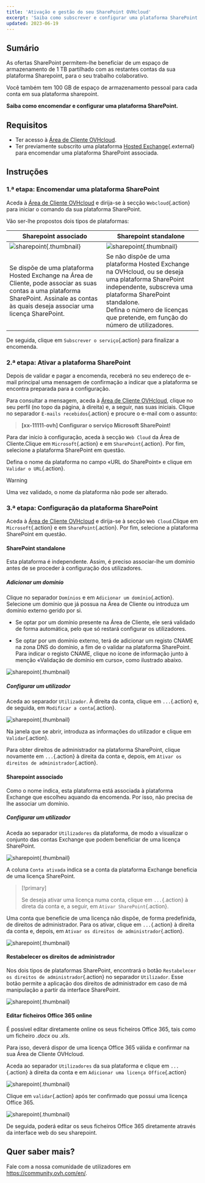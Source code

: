 ```yaml
---
title: 'Ativação e gestão do seu SharePoint OVHcloud'
excerpt: 'Saiba como subscrever e configurar uma plataforma SharePoint.'
updated: 2023-06-19
---
```


## Sumário

As ofertas SharePoint permitem-lhe beneficiar de um espaço de armazenamento de 1 TB partilhado com as restantes contas da sua plataforma Sharepoint, para o seu trabalho colaborativo.

Você também tem 100 GB de espaço de armazenamento pessoal para cada conta em sua plataforma sharepoint.

**Saiba como encomendar e configurar uma plataforma SharePoint.**

## Requisitos

- Ter acesso à [Área de Cliente OVHcloud](https://www.ovh.com/auth/?action=gotomanager&from=https://www.ovh.pt/&ovhSubsidiary=pt).
- Ter previamente subscrito uma plataforma [Hosted Exchange](https://www.ovhcloud.com/pt/emails/hosted-exchange/){.external} para encomendar uma plataforma SharePoint associada.

## Instruções

### 1.ª etapa: Encomendar uma plataforma SharePoint

Aceda à [Área de Cliente OVHcloud](https://www.ovh.com/auth/?action=gotomanager&from=https://www.ovh.pt/&ovhSubsidiary=pt) e dirija-se à secção `Webcloud`{.action} para iniciar o comando da sua plataforma SharePoint.

Vão ser-lhe propostos dois tipos de plataformas:

| Sharepoint associado                                                                                                                      	| Sharepoint standalone                                                                                                                                                                       	|
|-----------------------------------------------------------------------------------------------------------------------------------------	|---------------------------------------------------------------------------------------------------------------------------------------------------------------------------------------------	|
| ![sharepoint](order-manage-sharepoint-02.png){.thumbnail}                                                                        	| ![sharepoint](order-manage-sharepoint-03.png){.thumbnail}                                                                                                                            	|
| Se dispõe de uma plataforma Hosted Exchange na Área de Cliente, pode associar as suas contas a uma plataforma SharePoint. Assinale as contas às quais deseja associar uma licença SharePoint. 	| Se não dispõe de uma plataforma Hosted Exchange na OVHcloud, ou se deseja uma plataforma SharePoint independente, subscreva uma plataforma SharePoint standalone. <br>Defina o número de licenças que pretende, em função do número de utilizadores.	|

De seguida, clique em `Subscrever o serviço`{.action} para finalizar a encomenda.

### 2.ª etapa: Ativar a plataforma SharePoint

Depois de validar e pagar a encomenda, receberá no seu endereço de e-mail principal uma mensagem de confirmação a indicar que a plataforma se encontra preparada para a configuração.

Para consultar a mensagem, aceda à [Área de Cliente OVHcloud](https://www.ovh.com/auth/?action=gotomanager&from=https://www.ovh.pt/&ovhSubsidiary=pt), clique no seu perfil (no topo da página, à direita) e, a seguir, nas suas iniciais. Clique no separador `E-mails recebidos`{.action} e procure o e-mail com o assunto:

> **\[xx-11111-ovh] Configurar o serviço Microsoft SharePoint!**

Para dar início à configuração, aceda à secção `Web Cloud` da Área de Cliente.Clique em `Microsoft`{.action} e em `SharePoint`{.action}. Por fim, selecione a plataforma SharePoint em questão.

Defina o nome da plataforma no campo «URL do SharePoint» e clique em `Validar o URL`{.action}. 

> [!warning]
>
> Uma vez validado, o nome da plataforma não pode ser alterado.

### 3.ª etapa: Configuração da plataforma SharePoint

Aceda à [Área de Cliente OVHcloud](https://www.ovh.com/auth/?action=gotomanager&from=https://www.ovh.pt/&ovhSubsidiary=pt) e dirija-se à secção `Web Cloud`.Clique em `Microsoft`{.action} e em `SharePoint`{.action}. Por fim, selecione a plataforma SharePoint em questão.

#### **SharePoint standalone**

Esta plataforma é independente. Assim, é preciso associar-lhe um domínio antes de se proceder à configuração dos utilizadores.

##### ***Adicionar um domínio***

Clique no separador `Domínios` e em `Adicionar um domínio`{.action}. Selecione um domínio que já possua na Área de Cliente ou introduza um domínio externo gerido por si. 

- Se optar por um domínio presente na Área de Cliente, ele será validado de forma automática, pelo que só restará configurar os utilizadores.
 
- Se optar por um domínio externo, terá de adicionar um registo CNAME na zona DNS do domínio, a fim de o validar na plataforma SharePoint. Para indicar o registo CNAME, clique no ícone de informação junto à menção «Validação de domínio em curso», como ilustrado abaixo.

![sharepoint](order-manage-sharepoint-05.png){.thumbnail}

##### ***Configurar um utilizador***

Aceda ao separador `Utilizador`. À direita da conta, clique em `...`{.action} e, de seguida, em `Modificar a conta`{.action}.

![sharepoint](order-manage-sharepoint-06.png){.thumbnail} 

Na janela que se abrir, introduza as informações do utilizador e clique em `Validar`{.action}.

Para obter direitos de administrador na plataforma SharePoint, clique novamente em `...`{.action} à direita da conta e, depois, em `Ativar os direitos de administrador`{.action}.

#### **Sharepoint associado**

Como o nome indica, esta plataforma está associada à plataforma Exchange que escolheu aquando da encomenda. Por isso, não precisa de lhe associar um domínio.

##### ***Configurar um utilizador***

Aceda ao separador `Utilizadores` da plataforma, de modo a visualizar o conjunto das contas Exchange que podem beneficiar de uma licença SharePoint.

![sharepoint](order-manage-sharepoint-07.png){.thumbnail} 

A coluna `Conta ativada` indica se a conta da plataforma Exchange beneficia de uma licença SharePoint. 

> [!primary]
>
> Se deseja ativar uma licença numa conta, clique em `...`{.action} à direta da conta e, a seguir, em `Ativar SharePoint`{.action}.

Uma conta que beneficie de uma licença não dispõe, de forma predefinida, de direitos de administrador. Para os ativar, clique em `...`{.action} à direita da conta e, depois, em `Ativar os direitos de administrador`{.action}.

![sharepoint](order-manage-sharepoint-08.png){.thumbnail} 

#### **Restabelecer os direitos de administrador**

Nos dois tipos de plataformas SharePoint, encontrará o botão `Restabelecer os direitos de administrador`{.action} no separador `Utilizador`. Esse botão permite a aplicação dos direitos de administrador em caso de má manipulação a partir da interface SharePoint.

![sharepoint](order-manage-sharepoint-09.png){.thumbnail}

#### **Editar ficheiros Office 365 online**

É possível editar diretamente online os seus ficheiros Office 365, tais como um ficheiro *.docx* ou *.xls*.

Para isso, deverá dispor de uma licença Office 365 válida e confirmar na sua Área de Cliente OVHcloud.

Aceda ao separador `Utilizadores` da sua plataforma e clique em `...`{.action} à direita da conta e em `Adicionar uma licença Office`{.action}

![sharepoint](order-manage-sharepoint-10.png){.thumbnail}

Clique em `validar`{.action} após ter confirmado que possui uma licença Office 365.

![sharepoint](order-manage-sharepoint-11.png){.thumbnail}

De seguida, poderá editar os seus ficheiros Office 365 diretamente através da interface web do seu sharepoint.

## Quer saber mais?

Fale com a nossa comunidade de utilizadores em <https://community.ovh.com/en/>.
